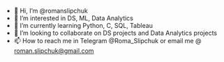 - 👋 Hi, I’m @romanslipchuk
- 👀 I’m interested in DS, ML, Data Analytics
- 🌱 I’m currently learning Python, C, SQL, Tableau
- 💞️ I’m looking to collaborate on DS projects and Data Analytics projects
- 📫 How to reach me in Telegram @Roma_Slipchuk or email me @ roman.slipchuk@gmail.com

<!---
romanslipchuk/romanslipchuk is a ✨ special ✨ repository because its `README.md` (this file) appears on your GitHub profile.
You can click the Preview link to take a look at your changes.
--->
